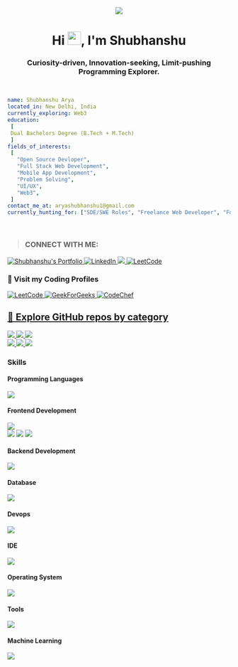 <p align="center"><img src="https://github.com/user-attachments/assets/3590946b-f4d1-4f4c-bd21-22d4ebe7263a"></p>

<h1 align="center">Hi <img src="https://raw.githubusercontent.com/MartinHeinz/MartinHeinz/master/wave.gif" width="30px">, I'm Shubhanshu</h1>
<h3 align="center">Curiosity-driven, Innovation-seeking, Limit-pushing Programming Explorer.</h3>
<br />

 ```yaml
name: Shubhanshu Arya
located_in: New Delhi, India
currently_exploring: Web3
education:
  [
  Dual Bachelors Degree (B.Tech + M.Tech) 
  ]
fields_of_interests:
  [
    "Open Source Devloper",
    "Full Stack Web Development",
    "Mobile App Development",
    "Problem Solving",
    "UI/UX",
    "Web3",
  ]
contact_me_at: aryashubhanshu1@gmail.com
currently_hunting_for: ["SDE/SWE Roles", "Freelance Web Developer", "Founding Engineer"]
```

<br />

>### CONNECT WITH ME: 
<p align="left">
 <a href="https://thisisshubh.online" target="_blank">
  <img src="https://img.shields.io/badge/Website-DC143C?style=for-the-badge&logo=medium&logoColor=white" alt="Shubhanshu's Portfolio" />
 </a>
 <a href="https://www.linkedin.com/in/shubharya/" target="_blank">
  <img src="https://img.shields.io/badge/LinkedIn-0077B5?style=for-the-badge&logo=linkedin&logoColor=white" alt="LinkedIn"/>
 </a>
 <a href="https://twitter.com/ShubhanshuSays" target="_blank">
  <img src="https://img.shields.io/badge/Twitter-1DA1F2?style=for-the-badge&logo=twitter&logoColor=white" />
 </a>
 <a href="https://leetcode.com/_shubh_/" target="_blank">
  <img src="https://img.shields.io/badge/LeetCode-000000?style=for-the-badge&logo=LeetCode&logoColor=#d16c06" alt="LeetCode" />
 </a> 
</p>


### 📝 Visit my Coding Profiles
<p align="left">
  <a href="https://leetcode.com/_shubh_/" target="_blank">
  <img src="https://img.shields.io/badge/LeetCode-000000?style=for-the-badge&logo=LeetCode&logoColor=#d16c06" alt="LeetCode" />
 </a> 
  <a href="https://auth.geeksforgeeks.org/user/_shubh_/" target="_blank">
  <img src="https://img.shields.io/badge/GeeksforGeeks-298D46?style=for-the-badge&logo=geeksforgeeks&logoColor=white" alt="GeekForGeeks" />
 </a> 
 <a href="https://www.codechef.com/users/aryashubhanshu/" target="_blank">
  <img src="https://img.shields.io/badge/Codechef-%23B92B27.svg?&style=for-the-badge&logo=Codechef&logoColor=white" alt="CodeChef" >
 </a> 
</p>

<h2><a href="https://github.com/aryashubhanshu?tab=stars">🔎 Explore GitHub repos by category</a></h3>
 <a href="https://github.com/stars/aryashubhanshu/lists/full-stack-web-application"> 
  <img src="https://img.shields.io/badge/GO-green?style=for-the-badge&label=FullStack%20Web%20Apps&labelColor=green&color=white&link=https%3A%2F%2Fgithub.com%2Fstars%2Faryashubhanshu%2Flists%2Ffull-stack-web-application">
</a>
<a href="https://github.com/stars/aryashubhanshu/lists/frontend-development">
 <img src="https://img.shields.io/badge/GO-white?style=for-the-badge&label=Frontend%20Dev&labelColor=red&color=white">
</a>
<a href="https://github.com/stars/aryashubhanshu/lists/backend-development">
 <img src="https://img.shields.io/badge/GO-white?style=for-the-badge&label=Backend%20Dev&labelColor=blue&color=white">
</a>
<br>
<a href="https://github.com/stars/aryashubhanshu/lists/ui-ux">
 <img src="https://img.shields.io/badge/GO-white?style=for-the-badge&label=UI%2FUX&labelColor=yellow&color=white">
</a>
<a href="https://github.com/stars/aryashubhanshu/lists/machine-learning-projects">
 <img src="https://img.shields.io/badge/GO-white?style=for-the-badge&label=Machine%20Learning&labelColor=brown&color=white">
</a>
<a href="https://github.com/stars/aryashubhanshu/lists/algorithms">
 <img src="https://img.shields.io/badge/GO-white?style=for-the-badge&label=Algorithms&labelColor=black&color=white">
</a>

<h3>Skills</h3>
<h4 align="left">Programming Languages</h4>
<p align="left"> 
 <img src="https://skillicons.dev/icons?i=c,cpp,js,ts,py">
</p>

<h4 align="left">Frontend Development</h4>
<p align="left"> 
  <img src="https://skillicons.dev/icons?i=react,nextjs,redux,html,css,tailwind,bootstrap,materialui,sass"> <br />
<img src="https://img.shields.io/badge/RECOIL-%233578e5?style=for-the-badge&logo=recoil&logoColor=white&labelColor=%233578E5">
<img src="https://img.shields.io/badge/GSAP-%2388CE02?style=for-the-badge&logo=greensock&logoColor=white">
<img src="https://img.shields.io/badge/FRAMER-%230055FF?style=for-the-badge&logo=FRAMER&logoColor=white">
</p>

<h4 align="left">Backend Development</h4>
<p align="left"> 
 <img src="https://skillicons.dev/icons?i=nodejs,express,nginx">
</p>

<h4 align="left">Database</h4>
<p align="left"> 
 <img src="https://skillicons.dev/icons?i=mongodb,postgres">
</p>

<h4 align="left">Devops</h4>
<p align="left"> 
 <img src="https://skillicons.dev/icons?i=docker,aws,cloudflare">
</p>

<h4 align="left">IDE</h4>
<p align="left">
 <img src="https://skillicons.dev/icons?i=vscode,vim,bash,atom">
</p>

<h4 align="left">Operating System</h4>
<p align="left">
 <img src="https://skillicons.dev/icons?i=apple,windows,linux,ubuntu">
</p>

<h4 align="left">Tools</h4>
<p align="left"> 
  <img src="https://skillicons.dev/icons?i=ps,xd,figma,postman,git,github,npm,yarn,prisma">
</p>

<h4 align="left">Machine Learning</h4>
<p align="left"> 
  <img src="https://skillicons.dev/icons?i=tensorflow,opencv,matlab,sklearn">
</p>
